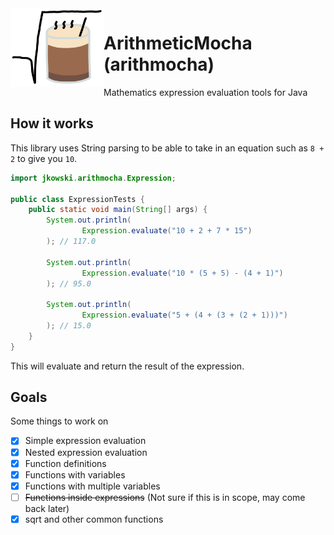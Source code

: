 <img align="left" src="media/icon.png" alt="icon" width="149">

# ArithmeticMocha (arithmocha)
Mathematics expression evaluation tools for Java

## How it works
This library uses String parsing to be able to take in an
equation such as `8 + 2` to give you `10`.

```java
import jkowski.arithmocha.Expression;

public class ExpressionTests {
    public static void main(String[] args) {
        System.out.println(
                Expression.evaluate("10 + 2 + 7 * 15")
        ); // 117.0

        System.out.println(
                Expression.evaluate("10 * (5 + 5) - (4 + 1)")
        ); // 95.0

        System.out.println(
                Expression.evaluate("5 + (4 + (3 + (2 + 1)))")
        ); // 15.0
    }
}
```

This will evaluate and return the result of the expression.

## Goals
Some things to work on

- [x] Simple expression evaluation
- [x] Nested expression evaluation
- [x] Function definitions
- [x] Functions with variables
- [x] Functions with multiple variables
- [ ] ~~Functions inside expressions~~ (Not sure if this is in scope, may come back later)
- [x] sqrt and other common functions